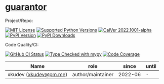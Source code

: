 # [guarantor][repo_ref]

Project/Repo:

[![MIT License][license_img]][license_ref]
[![Supported Python Versions][pyversions_img]][pyversions_ref]
[![CalVer 2022.1001-alpha][version_img]][version_ref]
[![PyPI Version][pypi_img]][pypi_ref]
[![PyPI Downloads][downloads_img]][downloads_ref]

Code Quality/CI:

[![GitHub CI Status][github_build_img]][github_build_ref]
[![Type Checked with mypy][mypy_img]][mypy_ref]
[![Code Coverage][codecov_img]][codecov_ref]


|          Name         |        role       |  since  | until |
|-----------------------|-------------------|---------|-------|
| xkudev (xkudev@pm.me) | author/maintainer | 2022-06 | -     |


[repo_ref]: https://github.com/xkudev/guarantor

[github_build_img]: https://github.com/xkudev/guarantor/workflows/CI/badge.svg
[github_build_ref]: https://github.com/xkudev/guarantor/actions?query=workflow%3ACI

[codecov_img]: https://github.com/xkudev/guarantor/badges/master/coverage.svg
[codecov_ref]: https://xkudev.github.io/guarantor/cov

[license_img]: https://img.shields.io/badge/License-MIT-blue.svg
[license_ref]: https://github.com/xkudev/guarantor/blob/master/LICENSE

[mypy_img]: https://img.shields.io/badge/mypy-checked-green.svg
[mypy_ref]: https://xkudev.github.io/guarantor/mypycov

[pypi_img]: https://img.shields.io/badge/PyPI-wheels-green.svg
[pypi_ref]: https://pypi.org/project/guarantor/#files

[downloads_img]: https://pepy.tech/badge/guarantor/month
[downloads_ref]: https://pepy.tech/project/guarantor

[version_img]: https://img.shields.io/static/v1.svg?label=CalVer&message=2022.1001-alpha&color=blue
[version_ref]: https://pypi.org/project/pycalver/

[pyversions_img]: https://img.shields.io/pypi/pyversions/guarantor.svg
[pyversions_ref]: https://pypi.python.org/pypi/guarantor

